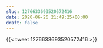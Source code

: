 ```yaml
---
slug: 1276633693520572416
date: 2020-06-26 21:49:25+00:00
draft: false
---
```


{{< tweet 1276633693520572416 >}}
